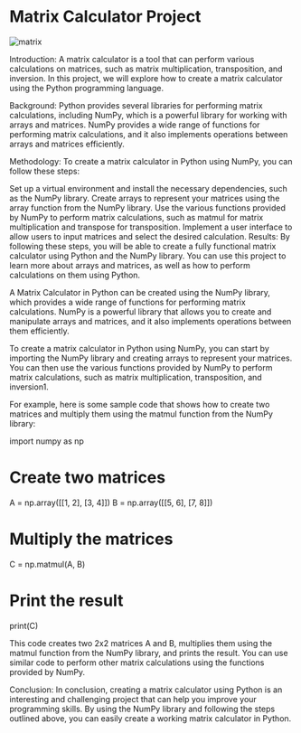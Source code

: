 # Matrix Calculator Project

![matrix](https://github.com/eriksensousa/Matrix-Calculator-pjkt/assets/126014537/ee35c695-7c3b-4c6e-9667-512ebd184255)


Introduction: A matrix calculator is a tool that can perform various calculations on matrices, such as matrix multiplication, transposition, and inversion. In this project, we will explore how to create a matrix calculator using the Python programming language.

Background: Python provides several libraries for performing matrix calculations, including NumPy, which is a powerful library for working with arrays and matrices. NumPy provides a wide range of functions for performing matrix calculations, and it also implements operations between arrays and matrices efficiently.

Methodology: To create a matrix calculator in Python using NumPy, you can follow these steps:

Set up a virtual environment and install the necessary dependencies, such as the NumPy library.
Create arrays to represent your matrices using the array function from the NumPy library.
Use the various functions provided by NumPy to perform matrix calculations, such as matmul for matrix multiplication and transpose for transposition.
Implement a user interface to allow users to input matrices and select the desired calculation.
Results: By following these steps, you will be able to create a fully functional matrix calculator using Python and the NumPy library. You can use this project to learn more about arrays and matrices, as well as how to perform calculations on them using Python.

A Matrix Calculator in Python can be created using the NumPy library, which provides a wide range of functions for performing matrix calculations.
NumPy is a powerful library that allows you to create and manipulate arrays and matrices, and it also implements operations between them efficiently.

To create a matrix calculator in Python using NumPy, you can start by importing the NumPy library and creating arrays to represent your matrices. You can then use the various functions provided by NumPy to perform matrix calculations, such as matrix multiplication, transposition, and inversion1.

For example, here is some sample code that shows how to create two matrices and multiply them using the matmul function from the NumPy library:

import numpy as np

# Create two matrices
A = np.array([[1, 2], [3, 4]])
B = np.array([[5, 6], [7, 8]])

# Multiply the matrices
C = np.matmul(A, B)

# Print the result
print(C)



This code creates two 2x2 matrices A and B, multiplies them using the matmul function from the NumPy library, and prints the result. You can use similar code to perform other matrix calculations using the functions provided by NumPy.



Conclusion: In conclusion, creating a matrix calculator using Python is an interesting and challenging project that can help you improve your programming skills. By using the NumPy library and following the steps outlined above, you can easily create a working matrix calculator in Python.
